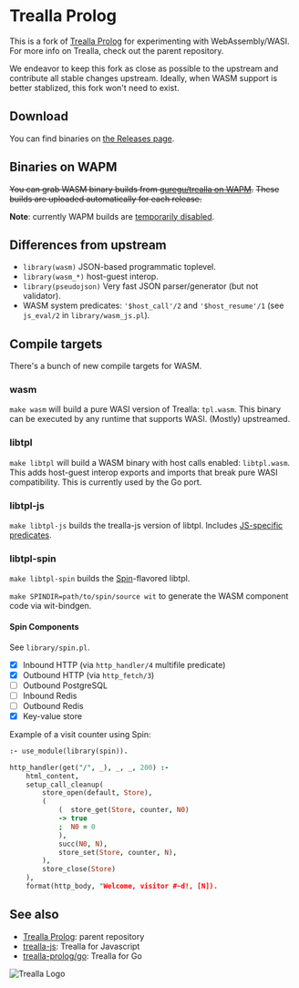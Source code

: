 # Trealla Prolog

This is a fork of [Trealla Prolog](https://github.com/trealla-prolog/trealla) for experimenting with WebAssembly/WASI.
For more info on Trealla, check out the parent repository.

We endeavor to keep this fork as close as possible to the upstream and contribute all stable changes upstream.
Ideally, when WASM support is better stablized, this fork won't need to exist.

## Download

You can find binaries on [the Releases page](https://github.com/guregu/trealla/releases).

## Binaries on WAPM
~~You can grab WASM binary builds from [guregu/trealla on WAPM](https://wapm.io/guregu/trealla).~~
~~These builds are uploaded automatically for each release.~~

**Note**: currently WAPM builds are [temporarily disabled](https://github.com/guregu/trealla/issues/11).

## Differences from upstream
- `library(wasm)` JSON-based programmatic toplevel.
- `library(wasm_*)` host-guest interop.
- `library(pseudojson)` Very fast JSON parser/generator (but not validator).
- WASM system predicates: `'$host_call'/2` and `'$host_resume'/1` (see `js_eval/2` in `library/wasm_js.pl`).

## Compile targets

There's a bunch of new compile targets for WASM.

### wasm

`make wasm` will build a pure WASI version of Trealla: `tpl.wasm`. This binary can be executed by any runtime that supports WASI. (Mostly) upstreamed.

### libtpl

`make libtpl` will build a WASM binary with host calls enabled: `libtpl.wasm`. This adds host-guest interop exports and imports that break pure WASI compatibility. This is currently used by the Go port.

### libtpl-js

`make libtpl-js` builds the trealla-js version of libtpl. Includes [JS-specific predicates](https://github.com/guregu/trealla-js#predicate-reference).

### libtpl-spin

`make libtpl-spin` builds the [Spin](https://github.com/fermyon/spin)-flavored libtpl.

`make SPINDIR=path/to/spin/source wit` to generate the WASM component code via wit-bindgen.

#### Spin Components

See `library/spin.pl`.

- [x] Inbound HTTP (via `http_handler/4` multifile predicate)
- [x] Outbound HTTP (via `http_fetch/3`)
- [ ] Outbound PostgreSQL
- [ ] Inbound Redis
- [ ] Outbound Redis
- [x] Key-value store

Example of a visit counter using Spin:

```prolog
:- use_module(library(spin)).

http_handler(get("/", _), _, _, 200) :-
	html_content,
	setup_call_cleanup(
		store_open(default, Store),
		(
			(  store_get(Store, counter, N0)
			-> true
			;  N0 = 0
			),
			succ(N0, N),
			store_set(Store, counter, N),
		),
		store_close(Store)
	),
	format(http_body, "Welcome, visitor #~d!, [N]).
```

## See also

- [Trealla Prolog](https://github.com/trealla-prolog/trealla): parent repository
- [trealla-js](https://github.com/guregu/trealla-js): Trealla for Javascript
- [trealla-prolog/go](https://github.com/trealla-prolog/go): Trealla for Go

![Trealla Logo](https://user-images.githubusercontent.com/131059/190109875-7eb65bf5-feef-41e1-b19c-7fbcab8887ae.png)
